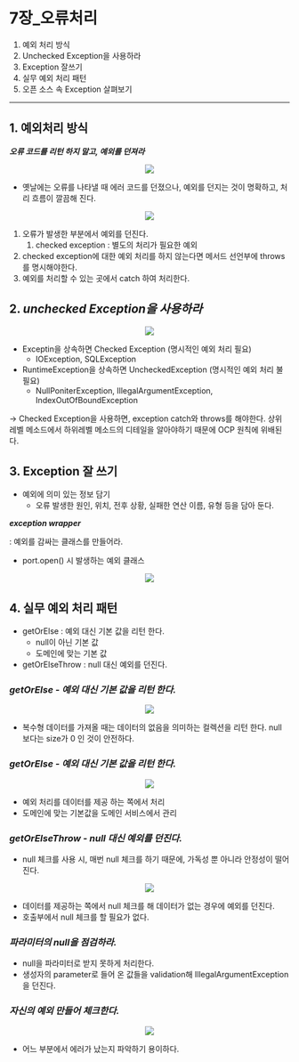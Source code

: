 # 7장_오류처리

1. 예외 처리 방식
2.  Unchecked Exception을 사용하라
3. Exception 잘쓰기
4. 실무 예외 처리 패턴
5. 오픈 소스 속 Exception 살펴보기

---

## 1.  예외처리 방식

***오류 코드를 리턴 하지 말고, 예외를 던져라***

<p align="center">
 <img src="https://user-images.githubusercontent.com/80144039/172965786-1783de79-7848-414f-a003-247791de48b6.png"/>
</p>



- 옛날에는 오류를 나타낼 때 에러 코드를 던졌으나, 예외를 던지는 것이 명확하고, 처리 흐름이 깔끔해 진다.

<p align="center">
 <img src="https://user-images.githubusercontent.com/80144039/172965922-a7f27a62-66e1-42c3-896a-3614d24e65ef.png"/>
</p>


1. 오류가 발생한 부분에서 예외를 던진다. 
    1. checked exception : 별도의 처리가 필요한 예외
2. checked exception에 대한 예외 처리를 하지 않는다면 메서드 선언부에 throws를 명시해야한다.
3. 예외를 처리할 수 있는 곳에서 catch 하여 처리한다.

## 2. ***unchecked Exception을 사용하라***

<p align="center">
 <img src="https://user-images.githubusercontent.com/80144039/172966003-2d784abf-055c-4829-bd0d-d085e9300b3d.png"/>
</p>


- Exceptin을 상속하면 Checked Exception (명시적인 예외 처리 필요)
    - IOException, SQLException
- RuntimeException을 상속하면 UncheckedException (명시적인 예외 처리 불필요)
    - NullPoniterException, IllegalArgumentException, IndexOutOfBoundException

→ Checked Exception을 사용하면, exception catch와 throws를 해야한다. 상위 레벨 메소드에서 하위레벨 메소드의 디테일을 알아야하기 때문에 OCP 원칙에 위배된다.

## 3. Exception 잘 쓰기

- 예외에 의미 있는 정보 담기
    - 오류 발생한 원인, 위치, 전후 상황, 실패한 연산 이름, 유형 등을 담아 둔다.

***exception wrapper***

: 예외를 감싸는 클래스를 만들어라.

- port.open() 시 발생하는 예외 클래스


<p align="center">
 <img src="https://user-images.githubusercontent.com/80144039/172966058-0fef347f-5f28-4eb3-9716-650b71d4e51a.png"/>
</p>


## 4. 실무 예외 처리 패턴

- getOrElse : 예외 대신 기본 값을 리턴 한다.
    - null이 아닌 기본 값
    - 도메인에 맞는 기본 값
- getOrElseThrow : null 대신 예외를 던진다.

### ***getOrElse - 예외 대신 기본 값을 리턴 한다.***

<p align="center">
 <img src="https://user-images.githubusercontent.com/80144039/172966096-8a2d6d3b-a9a2-43be-a9e1-cb011f701f35.png"/>
</p>

- 복수형 데이터를 가져올 때는 데이터의 없음을 의미하는 컬렉션을 리턴 한다. null 보다는 size가 0 인 것이 안전하다.

### ***getOrElse - 예외 대신 기본 값을 리턴 한다.***

<p align="center">
 <img src="https://user-images.githubusercontent.com/80144039/172966142-daf54296-d0e4-44be-b962-9f7ff5bd03ba.png"/>
</p>

- 예외 처리를 데이터를 제공 하는 쪽에서 처리
- 도메인에 맞는 기본값을 도메인 서비스에서 관리

### ***getOrElseThrow - null 대신 예외를 던진다.***

- null 체크를 사용 시, 매번 null 체크를 하기 때문에, 가독성 뿐 아니라 안정성이 떨어진다.

<p align="center">
 <img src="https://user-images.githubusercontent.com/80144039/172966189-a7b6f428-ba4b-4311-806d-bd182fa77968.png"/>
</p>


- 데이터를 제공하는 쪽에서 null 체크를 해 데이터가 없는 경우에 예외를 던진다.
- 호출부에서 null 체크를 할 필요가 없다.

### ***파라미터의 null을 점검하라.***

- null을 파라미터로 받지 못하게 처리한다.
- 생성자의 parameter로 들어 온 값들을 validation해 IllegalArgumentException을 던진다.

### ***자신의 예외 만들어 체크한다.***

<p align="center">
 <img src="https://user-images.githubusercontent.com/80144039/172966225-5f1c77cd-8cf2-442e-8260-a59ea9c317a5.png"/>
</p>

- 어느 부분에서 에러가 났는지 파악하기 용이하다.

